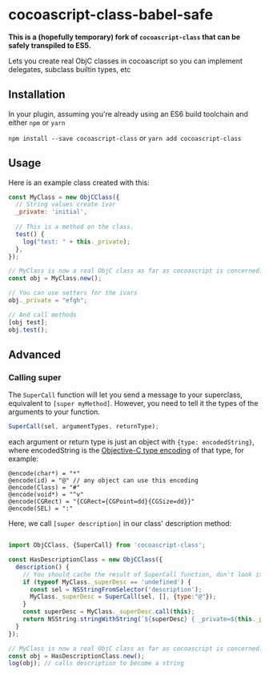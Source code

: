 # cocoascript-class-babel-safe

**This is a (hopefully temporary) fork of `cocoascript-class` that can be safely transpiled to ES5.**

Lets you create real ObjC classes in cocoascript so you can implement delegates, subclass builtin types, etc

## Installation

In your plugin, assuming you're already using an ES6 build toolchain and either `npm` or `yarn`

`npm install --save cocoascript-class` or `yarn add cocoascript-class`


## Usage

Here is an example class created with this:

````js
const MyClass = new ObjCClass({
  // String values create ivar
  _private: 'initial',
  
  // This is a method on the class.
  test() {
    log("test: " + this._private);
  },
});

// MyClass is now a real ObjC class as far as cocoascript is concerned:
const obj = MyClass.new();

// You can use setters for the ivars
obj._private = "efgh";

// And call methods
[obj test];
obj.test();

````

## Advanced


### Calling super


The `SuperCall` function will let you send a message to your superclass, equivalent to `[super myMethod]`. However, you need to tell it the types of the arguments to your function.

````js
SuperCall(sel, argumentTypes, returnType);
````

each argument or return type is just an object with `{type: encodedString}`, where encodedString is the [Objective-C type encoding](https://developer.apple.com/library/content/documentation/Cocoa/Conceptual/ObjCRuntimeGuide/Articles/ocrtTypeEncodings.html) of that type, for example:

````
@encode(char*) = "*"
@encode(id) = "@" // any object can use this encoding
@encode(Class) = "#"
@encode(void*) = "^v"
@encode(CGRect) = "{CGRect={CGPoint=dd}{CGSize=dd}}"
@encode(SEL) = ":"
````

Here, we call `[super description]` in our class' description method:

````js

import ObjCClass, {SuperCall} from 'cocoascript-class';

const HasDescriptionClass = new ObjCClass({  
  description() {
    // You should cache the result of SuperCall function, don't look it up each time
    if (typeof MyClass._superDesc == 'undefined') {
      const sel = NSStringFromSelector('description');
      MyClass._superDesc = SuperCall(sel, [], {type:"@"});
    }
    const superDesc = MyClass._superDesc.call(this);
    return NSString.stringWithString(`${superDesc} { _private=${this._private} }`);
  }
});

// MyClass is now a real ObjC class as far as cocoascript is concerned:
const obj = HasDescriptionClass.new();
log(obj); // calls description to become a string
````


